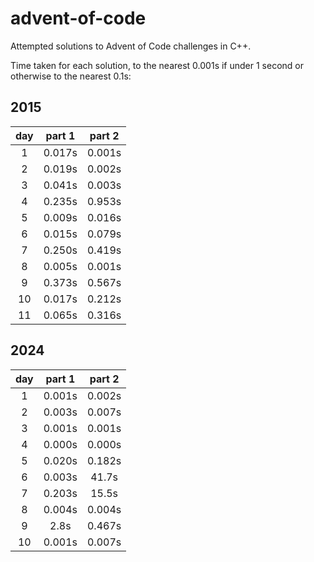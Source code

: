 # advent-of-code
Attempted solutions to Advent of Code challenges in C++.

Time taken for each solution, to the nearest 0.001s if under 1 second or otherwise to the nearest 0.1s:

## **2015**

|  day  |  part 1  |  part 2  |
| :---: | :------: | :------: |
| 1     | 0.017s   | 0.001s   |
| 2     | 0.019s   | 0.002s   |
| 3     | 0.041s   | 0.003s   |
| 4     | 0.235s   | 0.953s   |
| 5     | 0.009s   | 0.016s   |
| 6     | 0.015s   | 0.079s   |
| 7     | 0.250s   | 0.419s   |
| 8     | 0.005s   | 0.001s   |
| 9     | 0.373s   | 0.567s   |
| 10    | 0.017s   | 0.212s   |
| 11    | 0.065s   | 0.316s   |

## **2024**

|  day  |  part 1  |  part 2  |
| :---: | :------: | :------: |
| 1     | 0.001s   | 0.002s   |
| 2     | 0.003s   | 0.007s   |
| 3     | 0.001s   | 0.001s   |
| 4     | 0.000s   | 0.000s   |
| 5     | 0.020s   | 0.182s   |
| 6     | 0.003s   | 41.7s    |
| 7     | 0.203s   | 15.5s    |
| 8     | 0.004s   | 0.004s   |
| 9     | 2.8s     | 0.467s   |
| 10    | 0.001s   | 0.007s   |
